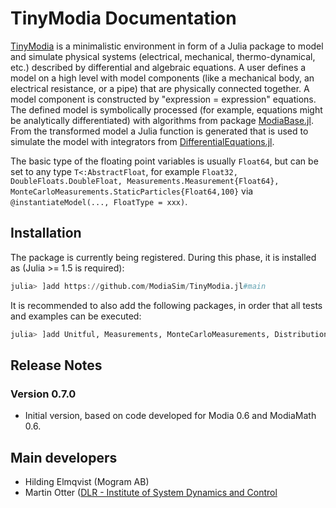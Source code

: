 # TinyModia Documentation

[TinyModia](https://github.com/ModiaSim/TinyModia.jl) is a minimalistic environment in form of a Julia package to model and simulate physical systems (electrical, mechanical, thermo-dynamical, etc.) described by differential and algebraic equations. A user defines a model on a high level with model components (like a mechanical body, an electrical resistance, or a pipe) that are physically connected together. A model component is constructed by "expression = expression" equations. The defined model is symbolically processed (for example, equations might be analytically differentiated) with algorithms from package [ModiaBase.jl](https://github.com/ModiaSim/ModiaBase.jl). From the transformed model a Julia function is generated that is used to simulate the model with integrators from [DifferentialEquations.jl](https://github.com/SciML/DifferentialEquations.jl). 

The basic type of the floating point variables is usually `Float64`, but can be set to any
type `T<:AbstractFloat`, for example `Float32, DoubleFloats.DoubleFloat, Measurements.Measurement{Float64}, MonteCarloMeasurements.StaticParticles{Float64,100}`
via `@instantiateModel(..., FloatType = xxx)`.

  
## Installation

The package is currently being registered. During this phase, it is installed as
(Julia >= 1.5 is required):

```julia
julia> ]add https://github.com/ModiaSim/TinyModia.jl#main
```

It is recommended to also add the following packages, in order that all tests and examples can be executed:

```julia
julia> ]add Unitful, Measurements, MonteCarloMeasurements, Distributions
```

## Release Notes

### Version 0.7.0

- Initial version, based on code developed for Modia 0.6 and ModiaMath 0.6.


## Main developers

- Hilding Elmqvist (Mogram AB)
- Martin Otter ([DLR - Institute of System Dynamics and Control](https://www.dlr.de/sr/en)

